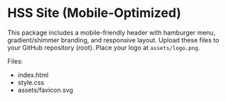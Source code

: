 # HSS Site (Mobile-Optimized)

This package includes a mobile-friendly header with hamburger menu, gradient/shimmer branding, and responsive layout.
Upload these files to your GitHub repository (root). Place your logo at `assets/logo.png`.

Files:
- index.html
- style.css
- assets/favicon.svg
